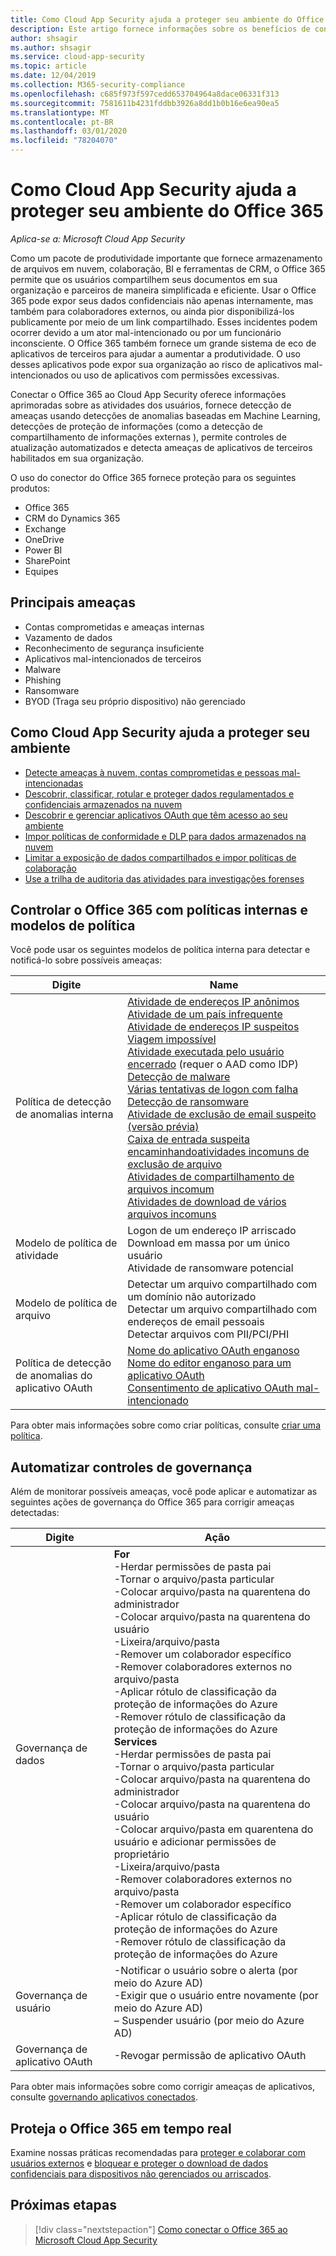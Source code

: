 ```yaml
---
title: Como Cloud App Security ajuda a proteger seu ambiente do Office 365
description: Este artigo fornece informações sobre os benefícios de conectar seu aplicativo do Office 365 para Cloud App Security usando o conector de API para visibilidade e controle sobre o uso.
author: shsagir
ms.author: shsagir
ms.service: cloud-app-security
ms.topic: article
ms.date: 12/04/2019
ms.collection: M365-security-compliance
ms.openlocfilehash: c685f973f597cedd653704964a8dace06331f313
ms.sourcegitcommit: 7581611b4231fddbb3926a8dd1b0b16e6ea90ea5
ms.translationtype: MT
ms.contentlocale: pt-BR
ms.lasthandoff: 03/01/2020
ms.locfileid: "78204070"
---
```

# <a name="how-cloud-app-security-helps-protect-your-office-365-environment"></a>Como Cloud App Security ajuda a proteger seu ambiente do Office 365

*Aplica-se a: Microsoft Cloud App Security*

Como um pacote de produtividade importante que fornece armazenamento de arquivos em nuvem, colaboração, BI e ferramentas de CRM, o Office 365 permite que os usuários compartilhem seus documentos em sua organização e parceiros de maneira simplificada e eficiente. Usar o Office 365 pode expor seus dados confidenciais não apenas internamente, mas também para colaboradores externos, ou ainda pior disponibilizá-los publicamente por meio de um link compartilhado. Esses incidentes podem ocorrer devido a um ator mal-intencionado ou por um funcionário inconsciente. O Office 365 também fornece um grande sistema de eco de aplicativos de terceiros para ajudar a aumentar a produtividade. O uso desses aplicativos pode expor sua organização ao risco de aplicativos mal-intencionados ou uso de aplicativos com permissões excessivas.

Conectar o Office 365 ao Cloud App Security oferece informações aprimoradas sobre as atividades dos usuários, fornece detecção de ameaças usando detecções de anomalias baseadas em Machine Learning, detecções de proteção de informações (como a detecção de compartilhamento de informações externas ), permite controles de atualização automatizados e detecta ameaças de aplicativos de terceiros habilitados em sua organização.

O uso do conector do Office 365 fornece proteção para os seguintes produtos:

- Office 365
- CRM do Dynamics 365
- Exchange
- OneDrive
- Power BI
- SharePoint
- Equipes

## <a name="main-threats"></a>Principais ameaças

- Contas comprometidas e ameaças internas
- Vazamento de dados
- Reconhecimento de segurança insuficiente
- Aplicativos mal-intencionados de terceiros
- Malware
- Phishing
- Ransomware
- BYOD (Traga seu próprio dispositivo) não gerenciado

## <a name="how-cloud-app-security-helps-to-protect-your-environment"></a>Como Cloud App Security ajuda a proteger seu ambiente

- [Detecte ameaças à nuvem, contas comprometidas e pessoas mal-intencionadas](best-practices.md#detect-cloud-threats-compromised-accounts-malicious-insiders-and-ransomware)
- [Descobrir, classificar, rotular e proteger dados regulamentados e confidenciais armazenados na nuvem](best-practices.md#discover-classify-label-and-protect-regulated-and-sensitive-data-stored-in-the-cloud)
- [Descobrir e gerenciar aplicativos OAuth que têm acesso ao seu ambiente](manage-app-permissions.md)
- [Impor políticas de conformidade e DLP para dados armazenados na nuvem](best-practices.md#enforce-dlp-and-compliance-policies-for-data-stored-in-the-cloud)
- [Limitar a exposição de dados compartilhados e impor políticas de colaboração](best-practices.md#limit-exposure-of-shared-data-and-enforce-collaboration-policies)
- [Use a trilha de auditoria das atividades para investigações forenses](best-practices.md#use-the-audit-trail-of-activities-for-forensic-investigations)

## <a name="control-office-365-with-built-in-policies-and-policy-templates"></a>Controlar o Office 365 com políticas internas e modelos de política

Você pode usar os seguintes modelos de política interna para detectar e notificá-lo sobre possíveis ameaças:

| Digite | Name |
| ---- | ---- |
| Política de detecção de anomalias interna | [Atividade de endereços IP anônimos](anomaly-detection-policy.md#activity-from-anonymous-ip-addresses)<br />[Atividade de um país infrequente](anomaly-detection-policy.md#activity-from-infrequent-country)<br />[Atividade de endereços IP suspeitos](anomaly-detection-policy.md#activity-from-suspicious-ip-addresses)<br />[Viagem impossível](anomaly-detection-policy.md#impossible-travel)<br />[Atividade executada pelo usuário encerrado](anomaly-detection-policy.md#activity-performed-by-terminated-user) (requer o AAD como IDP)<br />[Detecção de malware](anomaly-detection-policy.md#malware-detection)<br />[Várias tentativas de logon com falha](anomaly-detection-policy.md#multiple-failed-login-attempts)<br />[Detecção de ransomware](anomaly-detection-policy.md#ransomware-activity)<br />[Atividade de exclusão de email suspeito (versão prévia)](anomaly-detection-policy.md#suspicious-email-deletion-activity-preview)<br />[Caixa de entrada suspeita encaminhando](anomaly-detection-policy.md#suspicious-inbox-forwarding)[atividades incomuns de exclusão de arquivo](anomaly-detection-policy.md#unusual-activities-by-user)<br />[Atividades de compartilhamento de arquivos incomum](anomaly-detection-policy.md#unusual-activities-by-user)<br />[Atividades de download de vários arquivos incomuns](anomaly-detection-policy.md#unusual-activities-by-user) |
| Modelo de política de atividade | Logon de um endereço IP arriscado<br />Download em massa por um único usuário<br />Atividade de ransomware potencial |
| Modelo de política de arquivo | Detectar um arquivo compartilhado com um domínio não autorizado<br />Detectar um arquivo compartilhado com endereços de email pessoais<br />Detectar arquivos com PII/PCI/PHI |
| Política de detecção de anomalias do aplicativo OAuth | [Nome do aplicativo OAuth enganoso](app-permission-policy.md#oauth-app-anomaly-detection-policies)<br />[Nome do editor enganoso para um aplicativo OAuth](app-permission-policy.md#oauth-app-anomaly-detection-policies)<br />[Consentimento de aplicativo OAuth mal-intencionado](app-permission-policy.md#oauth-app-anomaly-detection-policies) |

Para obter mais informações sobre como criar políticas, consulte [criar uma política](control-cloud-apps-with-policies.md#create-a-policy).

## <a name="automate-governance-controls"></a>Automatizar controles de governança

Além de monitorar possíveis ameaças, você pode aplicar e automatizar as seguintes ações de governança do Office 365 para corrigir ameaças detectadas:

| Digite | Ação |
| ---- | ---- |
| Governança de dados | **For**<br /> -Herdar permissões de pasta pai<br /> -Tornar o arquivo/pasta particular<br /> -Colocar arquivo/pasta na quarentena do administrador<br /> -Colocar arquivo/pasta na quarentena do usuário<br /> -Lixeira/arquivo/pasta<br /> -Remover um colaborador específico<br /> -Remover colaboradores externos no arquivo/pasta<br /> -Aplicar rótulo de classificação da proteção de informações do Azure<br /> -Remover rótulo de classificação da proteção de informações do Azure<br /> **Services**<br /> -Herdar permissões de pasta pai<br /> -Tornar o arquivo/pasta particular<br /> -Colocar arquivo/pasta na quarentena do administrador<br /> -Colocar arquivo/pasta na quarentena do usuário<br /> -Colocar arquivo/pasta em quarentena do usuário e adicionar permissões de proprietário<br /> -Lixeira/arquivo/pasta<br /> -Remover colaboradores externos no arquivo/pasta<br /> -Remover um colaborador específico<br /> -Aplicar rótulo de classificação da proteção de informações do Azure<br /> -Remover rótulo de classificação da proteção de informações do Azure |
| Governança de usuário | -Notificar o usuário sobre o alerta (por meio do Azure AD)<br /> -Exigir que o usuário entre novamente (por meio do Azure AD)<br /> – Suspender usuário (por meio do Azure AD) |
| Governança de aplicativo OAuth | -Revogar permissão de aplicativo OAuth |

Para obter mais informações sobre como corrigir ameaças de aplicativos, consulte [governando aplicativos conectados](governance-actions.md).

## <a name="protect-office-365-in-real-time"></a>Proteja o Office 365 em tempo real

Examine nossas práticas recomendadas para [proteger e colaborar com usuários externos](best-practices.md#secure-collaboration-with-external-users-by-enforcing-real-time-session-controls) e [bloquear e proteger o download de dados confidenciais para dispositivos não gerenciados ou arriscados](best-practices.md#block-and-protect-download-of-sensitive-data-to-unmanaged-or-risky-devices).

## <a name="next-steps"></a>Próximas etapas

> [!div class="nextstepaction"]
> [Como conectar o Office 365 ao Microsoft Cloud App Security](connect-office-365-to-microsoft-cloud-app-security.md)
